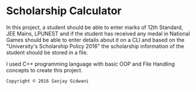# Scholarship Calculator

In this project, a student should be able to enter marks of 12th Standard, JEE Mains, LPUNEST and if the student has received any medal in National Games should be able to enter details about it on a CLI and based on the "University's Scholarship Policy 2016" the scholarship information of the student should be stored in a file.

I used C++ programming language with basic OOP and File Handling concepts to create this project.

``Copyright © 2016 Sanjay Gidwani``
